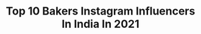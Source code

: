 ---
title: Top 10 Bakers Instagram Influencers In India In 2021
description: >-
  Find top bakers Instagram influencers in India in 2021. Most popular hashtags: #instagram #love #chocolate #nagpuritadka.
platform: Instagram
hits: 1375
text_top: Identify the top-rated Instagram accounts on inBeat.
text_bottom: Our platform aggregates 1375 Instagram influencers like this in India for you to collaborate.
profiles:
  - username: "_shireen_tabassum_"
    fullname: >-
      || TABU🦋🧿 ||
    bio: >-
      A girl with culinary skills🍳 Baker by passion🧁Interior Designer by profession🎓 Check out @_tabus_bakery_ Dreamer🌈|Kolkata📍 Pisces♊|Birthdate:17dec🧁
    location: "India"
    followers: 8770
    engagement: 536
    commentsToLikes: 0.051447
    id: ck6u8a9coqd3r0j71qyvh1v5c
    verified: false
    hashtags: "#beautiful, #exposure, #sexy, #pictures"
  - username: "janakikrishnan21"
    fullname: >-
      Janaki Krishnan
    bio: >-
      It all started with anna (black) - actor, lawyer, dancer, baker, youtubber, cosmoholic, foodie, dog person. Business id: thehazeleyedhippie@gmail.com
    location: "India"
    followers: 12832
    engagement: 571
    commentsToLikes: 0.015905
    id: ck14hatjc9eru0i19dwgnhr2n
    verified: false
    hashtags: "#lovefmmovie, #odishameetskerela, #haldiceremony, #abhiwedsjan"
  - username: "_ashwinikumar"
    fullname: >-
      Dolly
    bio: >-
      Home baker @brown_chennai 👩🏻‍🍳 | Model 🌟 | Influencer | foodie 🍽 | Shopaholic 🛒
    location: "India"
    followers: 15473
    engagement: 452
    commentsToLikes: 0.016012
    id: ck8t1twt9x0ng0j78ad0hlp3y
    verified: false
    hashtags: "#chennaiinfluencer, #chennaimodel, #throwback, #mood"
  - username: "sanghati__banerjee"
    fullname: >-
      সংহতি🌹
    bio: >-
      Baker•Model•Dancer•Digital Artist . Owner -@sweetlittlethings_kgp Digital Art account- @sanghartsy . Dm for paid collaborations📩
    location: "India"
    followers: 5201
    engagement: 803
    commentsToLikes: 0.011338
    id: ck9hccaoekqgg0j78ae15evqf
    verified: false
    hashtags: "#dun, #partners, #saree, #photo"
  - username: "gouri_koushik"
    fullname: >-
      GK
    bio: >-
      Vegan 🌱 Baker/owner of @plantbased.edibles 🧁 Bengaluru, India.
    location: "India"
    followers: 2064
    engagement: 1254
    commentsToLikes: 0.025727
    id: ckap0s1i8rjib0i78pseeox95
    verified: false
    hashtags: "#fosteringsaveslives, #indies, #bangaloreadoption, #indiepuppies"
  - username: "parthbajaj"
    fullname: >-
      Parth Bajaj
    bio: >-
      23 Home bakery @platedbyparth Tv show host Self taught baker Food photographer and stylist Recipe Developer Workshop host #nagpuritadka YouTube 👇🏻
    location: "India"
    followers: 121533
    engagement: 803
    commentsToLikes: 0.012166
    id: ck138mcmngxpt0i19g5qfi4kj
    verified: true
    hashtags: "#nagpuritadka, #foodvideo, #cake, #feelkaroreelkaro"
  - username: "sugarcoated11"
    fullname: >-
      SugarCoated
    bio: >-
      Manisha Singh Stock Photographer - @shutterstock Avid Baker 🎂 Pune Maharashtra
    location: "India"
    followers: 6240
    engagement: 1263
    commentsToLikes: 0.293425
    id: ckf5qstk4ag6d0j23m1rq9hev
    verified: false
    hashtags: "#photographers, #stilllife, #foodphotography, #sunflowerseeds"
  - username: "shivesh17"
    fullname: >-
      Shivesh Bhatia
    bio: >-
      24 Delhi, India Self-taught baker, food blogger Author of Bake With Shivesh(2018) 📩shiveshbhatia96@gmail.com Bake with Shivesh on YouTube!
    location: "India"
    followers: 376582
    engagement: 299
    commentsToLikes: 0.021671
    id: ck0tzh2rtqel70i19uytwc5sx
    verified: true
    hashtags: "#bakewithshivesh, #dessert, #chocolate, #mango"
  - username: "foodie._.doodie"
    fullname: >-
      Taslim Memon|Ahmedabad Blogger
    bio: >-
      #FoodBlogger | #Baker | #Homechef | #FoodStylist #ContentWriter DM for Invites, Promos, Collabs, Suggestions & Baking/Food Styling Workshops!💕
    location: "India"
    followers: 11504
    engagement: 619
    commentsToLikes: 0.064735
    id: ck5bwq3oom6vv0i115tjdnlnx
    verified: false
    hashtags: "#easyrecipes, #bloggergirl, #indianstreetfood, #summerdrinks"
  - username: "sachinwilfred"
    fullname: >-
      Sachin wilfred
    bio: >-
      Pastry chef | Baker Pastry Mentor | Educator Chief of Academics @lavonneacademyindia Former chef @itcgardenia
    location: "India"
    followers: 12742
    engagement: 498
    commentsToLikes: 0.030942
    id: ck0w79u3dch7s0i19wl68tygw
    verified: false
    hashtags: "#truecooks, #chefsatlavonne, #chefs, #gourmetcakes"
---
